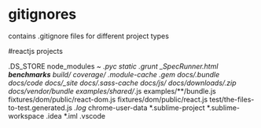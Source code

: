 # gitignores
contains .gitignore files for different project types

#reactjs projects

.DS_STORE
node_modules
*~
*.pyc
static
.grunt
_SpecRunner.html
__benchmarks__
build/
coverage/
.module-cache
*.gem
docs/.bundle
docs/code
docs/_site
docs/.sass-cache
docs/js/*
docs/downloads/*.zip
docs/vendor/bundle
examples/shared/*.js
examples/**/bundle.js
fixtures/dom/public/react-dom.js
fixtures/dom/public/react.js
test/the-files-to-test.generated.js
*.log*
chrome-user-data
*.sublime-project
*.sublime-workspace
.idea
*.iml
.vscode
